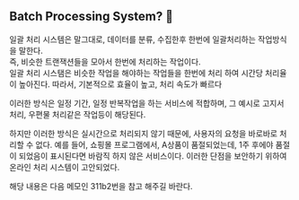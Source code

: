 ## Batch Processing System? 🧐

일괄 처리 시스템은 말그대로, 데이터를 분류, 수집한후 한번에 일괄처리하는 작업방식을 말한다.<br>
즉, 비슷한 트랜잭션들을 모아서 한번에 처리하는 작업이다.<br>
일괄 처리 시스탬은 비슷한 작업을 해야하는 작업들을 한번에 처리 하여 시간당 처리율이 높아진다. 따라서, 기본적으로 효율이 높고, 처리 속도가 빠르다

이러한 방식은 일정 기간, 일정 반복작업을 하는 서비스에 적합하며, 그 예시로 고지서 처리, 우편물 처리같은 작업등이 해당된다.

하지만 이러한 방식은 실시간으로 처리되지 않기 때문에, 사용자의 요청을 바로바로 처리할 수 없다. 예를 들어, 쇼핑몰 프로그램에서, A상품이 품절되었는데, 1주 후에야 품절이 되었음이 표시된다면 바람직 하지 않은 서비스이다. 이러한 단점을 보안하기 위하여 온라인 처리 시스템이 고안되었다.

해당 내용은 다음 메모인 311b2번을 참고 해주길 바란다.
